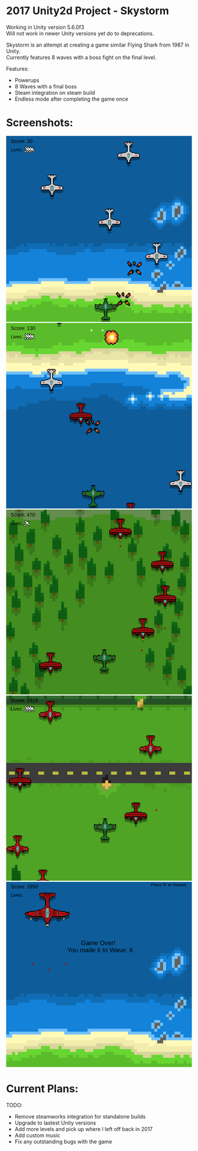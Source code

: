 # 2017 Unity2d Project - Skystorm

Working in Unity version 5.6.0f3 <br />
Will not work in newer Unity versions yet do to deprecations. <br />

Skystorm is an attempt at creating a game similar Flying Shark from 1987 in Unity. <br />
Currently features 8 waves with a boss fight on the final level. <br />

Features: <br />
- Powerups
- 8 Waves with a final boss
- Steam integration on steam build
- Endless mode after completing the game once

# Screenshots:
![Wave2](readme_imgs/wave2.png)
![Wave3](readme_imgs/wave3.png)
![Wave4](readme_imgs/wave4.png)
![Wave6](readme_imgs/wave6.png)
![Wave8](readme_imgs/wave8boss.png)

# Current Plans:

TODO: 
- Remove steamworks integration for standalone builds
- Upgrade to lastest Unity versions
- Add more levels and pick up where I left off back in 2017
- Add custom music
- Fix any outstanding bugs with the game
